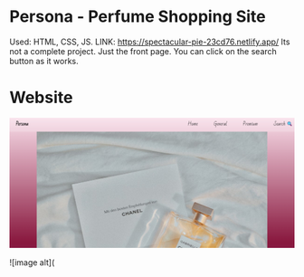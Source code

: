 # Persona - Perfume Shopping Site

Used: HTML, CSS, JS.
LINK: https://spectacular-pie-23cd76.netlify.app/
Its not a complete project. Just the front page. You can click on the search button as it works. 


# Website
![image alt](https://github.com/annastudent2003/Perfume-shopping/blob/e0c0ca8a61ed007482e7fa5ab185d03eea3c26b7/Images/project2.png)


![image alt](
